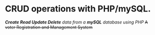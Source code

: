 # CRUD operations with PHP/mySQL.
*__Create Read Update Delete__ data from a __mySQL__ database using PHP*
~~A voter Registration and Management System~~